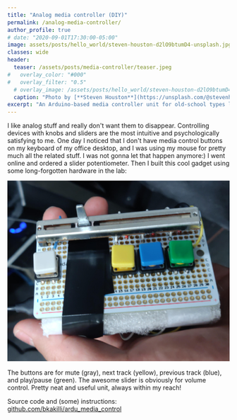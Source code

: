 ```yaml
---
title: "Analog media controller (DIY)"
permalink: /analog-media-controller/
author_profile: true
# date: "2020-09-01T17:30:00-05:00"
image: assets/posts/hello_world/steven-houston-d2lO9btumD4-unsplash.jpg
classes: wide
header:
  teaser: /assets/posts/media-controller/teaser.jpeg
#   overlay_color: "#000"
#   overlay_filter: "0.5"
  # overlay_image: /assets/posts/hello_world/steven-houston-d2lO9btumD4-unsplash.jpg
  caption: "Photo by [**Steven Houston**](https://unsplash.com/@stevenhoustonfit?utm_source=unsplash&amp;utm_medium=referral&amp;utm_content=creditCopyText) on [**Unsplash**](https://unsplash.com/s/photos/writing-in-the-dark?utm_source=unsplash&amp;utm_medium=referral&amp;utm_content=creditCopyText)"
excerpt: "An Arduino-based media controller unit for old-school types like myself."
---
```


I like analog stuff and really don't want them to disappear. Controlling devices with knobs and sliders are the most intuitive and psychologically satisfying to me. One day I noticed that I don't have media control buttons on my keyboard of my office desktop, and I was using my mouse for pretty much all the related stuff. I was not gonna let that happen anymore:) I went online and ordered a slider potentiometer. Then I built this cool gadget using some long-forgotten hardware in the lab:

![Analog Media Controller](/assets/posts/media-controller/teaser.jpeg)

The buttons are for mute (gray), next track (yellow), previous track (blue), and play/pause (green). The awesome slider is obviously for volume control. Pretty neat and useful unit, always within my reach!

Source code and (some) instructions: [github.com/bkakilli/ardu_media_control](https://github.com/bkakilli/ardu_media_control)
